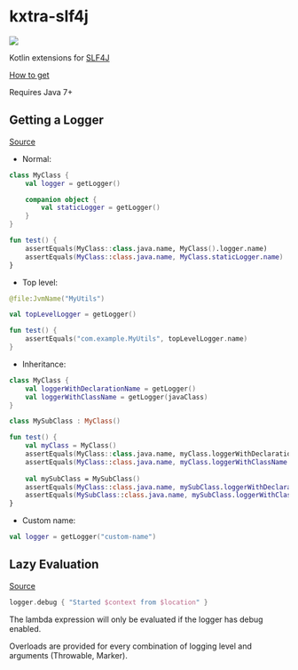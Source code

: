 # kxtra-slf4j

[![](https://jitpack.io/v/org.kxtra/kxtra-slf4j.svg)](https://jitpack.io/#org.kxtra/kxtra-slf4j)

Kotlin extensions for [SLF4J](https://www.slf4j.org/)

[How to get](https://jitpack.io/#org.kxtra/kxtra-slf4j)

Requires Java 7+

## Getting a Logger

[Source](https://github.com/kxtra/kxtra-slf4j/blob/master/src/main/java/org/kxtra/slf4j/loggerfactory/LoggerFactory.kt)

* Normal:

```kotlin
class MyClass {
    val logger = getLogger()

    companion object {
        val staticLogger = getLogger()
    }
}

fun test() {
    assertEquals(MyClass::class.java.name, MyClass().logger.name)
    assertEquals(MyClass::class.java.name, MyClass.staticLogger.name)
}
```

* Top level:

```kotlin
@file:JvmName("MyUtils")

val topLevelLogger = getLogger()

fun test() {
    assertEquals("com.example.MyUtils", topLevelLogger.name)
}
```

* Inheritance:

```kotlin
class MyClass {
    val loggerWithDeclarationName = getLogger()
    val loggerWithClassName = getLogger(javaClass)
}

class MySubClass : MyClass() 

fun test() {
    val myClass = MyClass()
    assertEquals(MyClass::class.java.name, myClass.loggerWithDeclarationName.name)
    assertEquals(MyClass::class.java.name, myClass.loggerWithClassName.name)
    
    val mySubClass = MySubClass()
    assertEquals(MyClass::class.java.name, mySubClass.loggerWithDeclarationName.name)
    assertEquals(MySubClass::class.java.name, mySubClass.loggerWithClassName.name)
}
```

* Custom name:
```kotlin
val logger = getLogger("custom-name")
```

## Lazy Evaluation

[Source](https://github.com/kxtra/kxtra-slf4j/blob/master/src/main/java/org/kxtra/slf4j/logger/Logger.kt)

```kotlin
logger.debug { "Started $context from $location" }
```

The lambda expression will only be evaluated if the logger has debug enabled. 

Overloads are provided for every combination of logging level and arguments (Throwable, Marker). 
